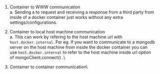 1. Container to WWW communication\
  a. Sending a to request and receiving a response from a third party from inside of a docker container just works without any extra settings/configurations. 
2. Container to local host machine communication\
  a. This can work by refering to the host machine url with `host.docker.internal`. For eg. If you want to communicate to a mongodb server on the host machine from	   inside the docker container you can use `host.docker.internal` to refer to the host machine inside url option of mongoClient.connect() .\
	
3. Container to container communication\
